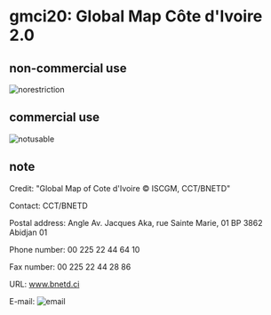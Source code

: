 # gmci20: Global Map Côte d'Ivoire 2.0
## non-commercial use
![norestriction](https://globalmaps.github.io/globalmaps/norestriction.png)
## commercial use
![notusable](https://globalmaps.github.io/globalmaps/notusable.png)

## note
Credit: "Global Map of Cote d'Ivoire © ISCGM, CCT/BNETD" 

Contact: CCT/BNETD

Postal address: Angle Av. Jacques Aka, rue Sainte Marie, 01 BP 3862 Abidjan 01

Phone number: 00 225 22 44 64 10

Fax number: 00 225 22 44 28 86

URL: www.bnetd.ci

E-mail: ![email](https://www.iscgm.org/gmd/images/email/civ.png)
